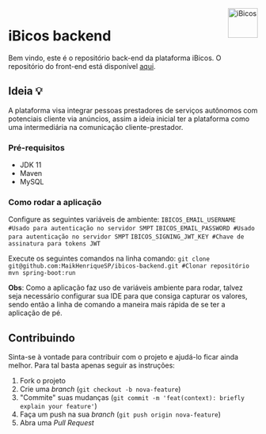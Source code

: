 <a href="https://aimeos.org/">
    <img src="https://i.ibb.co/4SkShF8/mstile-150x150.png" alt="iBicos" title="iBicos" align="right" height="60" />
</a>

# iBicos backend


Bem vindo, este é o repositório back-end da plataforma  iBicos. O repositório do front-end está disponível [aqui](https://github.com/Classificantes-DH/ibicos-frontend).

## Ideia :bulb:

A plataforma visa integrar pessoas prestadores de serviços autônomos com potenciais cliente via anúncios, assim a ideia inicial ter a plataforma como uma intermediária na comunicação cliente-prestador.

###  Pré-requisitos
- JDK 11
- Maven
- MySQL

### Como rodar a aplicação
Configure as seguintes variáveis de ambiente:
`IBICOS_EMAIL_USERNAME #Usado para autenticação no servidor SMPT`
`IBICOS_EMAIL_PASSWORD #Usado para autenticação no servidor SMPT`
`IBICOS_SIGNING_JWT_KEY #Chave de assinatura para tokens JWT`

Execute os seguintes comandos na linha comando:
`git clone git@github.com:MaikHenriqueSP/ibicos-backend.git #Clonar repositório`
`mvn spring-boot:run `

**Obs**: Como a aplicação faz uso de variáveis ambiente para rodar, talvez seja necessário configurar sua IDE para que consiga capturar os valores, sendo então a linha de comando a maneira mais rápida de se ter a aplicação de pé.

## Contribuindo

Sinta-se à vontade para contribuir com o projeto e ajudá-lo ficar ainda melhor. Para tal basta apenas seguir as instruções:

1. Fork o projeto
2. Crie uma *branch*  (`git checkout -b nova-feature`)
3. "Commite" suas mudanças (`git commit -m 'feat(context): briefly explain your feature'`)
4. Faça um push na sua *branch* (`git push origin nova-feature`)
5. Abra uma  *Pull Request*
